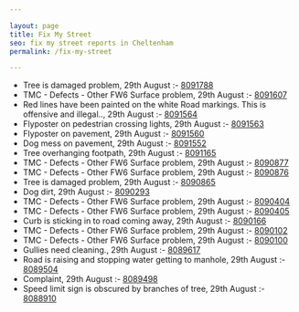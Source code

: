 ```yaml
---

layout: page
title: Fix My Street
seo: fix my street reports in Cheltenham
permalink: /fix-my-street

---
```


<!-- fix_marker starts -->

- Tree is damaged problem, 29th August :- [8091788](https://www.fixmystreet.com/report/8091788)
- TMC - Defects - Other FW6  Surface problem, 29th August :- [8091607](https://www.fixmystreet.com/report/8091607)
- Red lines have been painted on the white Road markings. This is offensive and illegal.., 29th August :- [8091564](https://www.fixmystreet.com/report/8091564)
- Flyposter on pedestrian crossing lights, 29th August :- [8091563](https://www.fixmystreet.com/report/8091563)
- Flyposter on pavement, 29th August :- [8091560](https://www.fixmystreet.com/report/8091560)
- Dog mess on pavement, 29th August :- [8091552](https://www.fixmystreet.com/report/8091552)
- Tree overhanging footpath, 29th August :- [8091165](https://www.fixmystreet.com/report/8091165)
- TMC - Defects - Other FW6  Surface problem, 29th August :- [8090877](https://www.fixmystreet.com/report/8090877)
- TMC - Defects - Other FW6  Surface problem, 29th August :- [8090876](https://www.fixmystreet.com/report/8090876)
- Tree is damaged problem, 29th August :- [8090865](https://www.fixmystreet.com/report/8090865)
- Dog dirt, 29th August :- [8090293](https://www.fixmystreet.com/report/8090293)
- TMC - Defects - Other FW6  Surface problem, 29th August :- [8090404](https://www.fixmystreet.com/report/8090404)
- TMC - Defects - Other FW6  Surface problem, 29th August :- [8090405](https://www.fixmystreet.com/report/8090405)
- Curb is sticking in to road coming away, 29th August :- [8090166](https://www.fixmystreet.com/report/8090166)
- TMC - Defects - Other FW6  Surface problem, 29th August :- [8090102](https://www.fixmystreet.com/report/8090102)
- TMC - Defects - Other FW6  Surface problem, 29th August :- [8090100](https://www.fixmystreet.com/report/8090100)
- Gullies need cleaning., 29th August :- [8089617](https://www.fixmystreet.com/report/8089617)
- Road is raising and stopping water getting to manhole, 29th August :- [8089504](https://www.fixmystreet.com/report/8089504)
- Complaint, 29th August :- [8089498](https://www.fixmystreet.com/report/8089498)
- Speed limit sign is obscured by branches of tree, 29th August :- [8088910](https://www.fixmystreet.com/report/8088910)

<!-- fix_marker ends -->